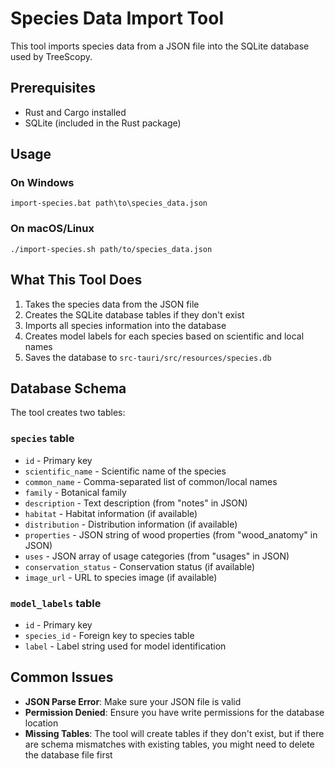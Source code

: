 # Species Data Import Tool

This tool imports species data from a JSON file into the SQLite database used by TreeScopy.

## Prerequisites

- Rust and Cargo installed
- SQLite (included in the Rust package)

## Usage

### On Windows

```
import-species.bat path\to\species_data.json
```

### On macOS/Linux

```
./import-species.sh path/to/species_data.json
```

## What This Tool Does

1. Takes the species data from the JSON file
2. Creates the SQLite database tables if they don't exist
3. Imports all species information into the database
4. Creates model labels for each species based on scientific and local names
5. Saves the database to `src-tauri/src/resources/species.db`

## Database Schema

The tool creates two tables:

### `species` table
- `id` - Primary key
- `scientific_name` - Scientific name of the species
- `common_name` - Comma-separated list of common/local names
- `family` - Botanical family
- `description` - Text description (from "notes" in JSON)
- `habitat` - Habitat information (if available)
- `distribution` - Distribution information (if available)
- `properties` - JSON string of wood properties (from "wood_anatomy" in JSON)
- `uses` - JSON array of usage categories (from "usages" in JSON)
- `conservation_status` - Conservation status (if available)
- `image_url` - URL to species image (if available)

### `model_labels` table
- `id` - Primary key
- `species_id` - Foreign key to species table
- `label` - Label string used for model identification

## Common Issues

- **JSON Parse Error**: Make sure your JSON file is valid
- **Permission Denied**: Ensure you have write permissions for the database location
- **Missing Tables**: The tool will create tables if they don't exist, but if there are schema mismatches with existing tables, you might need to delete the database file first 